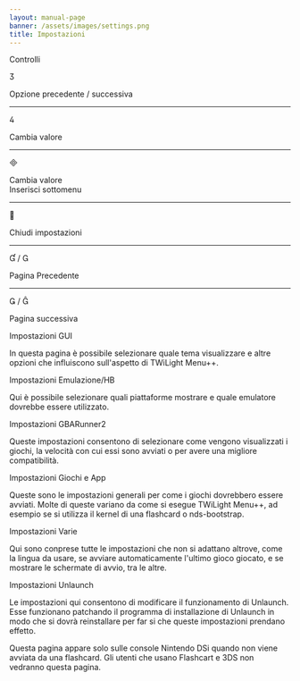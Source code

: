 ```yaml
---
layout: manual-page
banner: /assets/images/settings.png
title: Impostazioni
---
```


<div class="section-title">Controlli</div>
<div class="section-body">
    <div class="button-action-group">
        <p class="button-action button">&#xE07D;</p>
        <p class="button-action-text">Opzione precedente / successiva</p>
    </div>
    <hr>
    <div class="button-action-group">
        <p class="button-action button">&#xE07E;</p>
        <p class="button-action-text">Cambia valore</p>
    </div>
    <hr>
    <div class="button-action-group">
        <p class="button-action button">&#xE000;</p>
        <p class="button-action-text">Cambia valore<br>Inserisci sottomenu</p>
    </div>
    <hr>
    <div class="button-action-group">
        <p class="button-action button">&#xE001;</p>
        <p class="button-action-text">Chiudi impostazioni</p>
    </div>
    <hr>
    <div class="button-action-group">
        <p class="button-action button">&#xE004; / &#xE002;</p>
        <p class="button-action-text">Pagina Precedente</p>
    </div>
    <hr>
    <div class="button-action-group">
        <p class="button-action button">&#xE003; / &#xE005;</p>
        <p class="button-action-text">Pagina successiva</p>
    </div>
</div>

<div class="section-title">Impostazioni GUI</div>
<div class="section-body">
    <p>In questa pagina è possibile selezionare quale tema visualizzare e altre opzioni che influiscono sull'aspetto di TWiLight Menu++.</p>
</div>

<div class="section-title">Impostazioni Emulazione/HB</div>
<div class="section-body">
    <p>Qui è possibile selezionare quali piattaforme mostrare e quale emulatore dovrebbe essere utilizzato.</p>
</div>

<div class="section-title">Impostazioni GBARunner2</div>
<div class="section-body">
    <p>Queste impostazioni consentono di selezionare come vengono visualizzati i giochi, la velocità con cui essi sono avviati o per avere una migliore compatibilità.</p>
</div>

<div class="section-title">Impostazioni Giochi e App</div>
<div class="section-body">
    <p>Queste sono le impostazioni generali per come i giochi dovrebbero essere avviati. Molte di queste variano da come si esegue TWiLight Menu++, ad esempio se si utilizza il kernel di una flashcard o nds-bootstrap.</p>
</div>

<div class="section-title">Impostazioni Varie</div>
<div class="section-body">
    <p>Qui sono conprese tutte le impostazioni che non si adattano altrove, come la lingua da usare, se avviare automaticamente l'ultimo gioco giocato, e se mostrare le schermate di avvio, tra le altre.</p>
</div>

<div class="section-title">Impostazioni Unlaunch</div>
<div class="section-body">
    <p>Le impostazioni qui consentono di modificare il funzionamento di Unlaunch. Esse funzionano patchando il programma di installazione di Unlaunch in modo che si dovrà reinstallare per far si che queste impostazioni prendano effetto.</p>
    <p>Questa pagina appare solo sulle console Nintendo DSi quando non viene avviata da una flashcard. Gli utenti che usano Flashcart e 3DS non vedranno questa pagina.</p>
</div>
